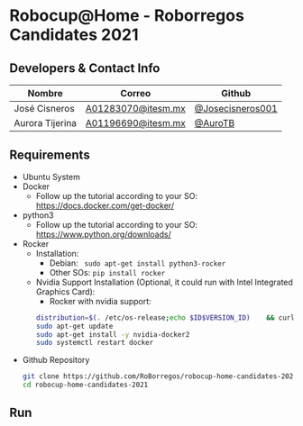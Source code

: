 # Robocup@Home - Roborregos Candidates 2021

## Developers & Contact Info
| Nombre | Correo | Github |
| ---- | ----- | ------ |
| José Cisneros | [A01283070@itesm.mx](mailto:A01283070@itesm.mx) | [@Josecisneros001](https://github.com/Josecisneros001) |
| Aurora Tijerina | [A01196690@itesm.mx](mailto:A01196690@itesm.mx) | [@AuroTB](https://github.com/AuroTB) |

## Requirements

* Ubuntu System
* Docker
    * Follow up the tutorial according to your SO:
    https://docs.docker.com/get-docker/ 
* python3
    * Follow up the tutorial according to your SO:
    https://www.python.org/downloads/
* Rocker
    * Installation:
        * Debian: ``` sudo apt-get install python3-rocker```
        * Other SOs:  ``` pip install rocker ```
    * Nvidia Support Installation (Optional, it could run with Intel Integrated Graphics Card):
        * Rocker with nvidia support:
        ```bash
        distribution=$(. /etc/os-release;echo $ID$VERSION_ID)    && curl -s -L https://nvidia.github.io/nvidia-docker/gpgkey | sudo apt-key add -    && curl -s -L https://nvidia.github.io/nvidia-docker/$distribution/nvidia-docker.list | sudo tee /etc/apt/sources.list.d/nvidia-docker.list
        sudo apt-get update
        sudo apt-get install -y nvidia-docker2
        sudo systemctl restart docker
        ```
* Github Repository
    ```bash
    git clone https://github.com/RoBorregos/robocup-home-candidates-2021.git
    cd robocup-home-candidates-2021
    ```

## Run
